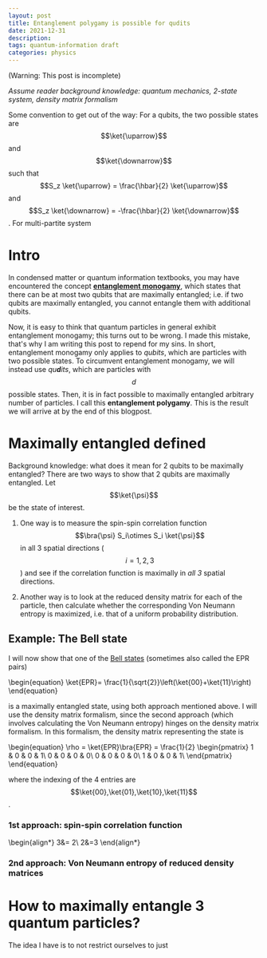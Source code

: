 ```yaml
---
layout: post
title: Entanglement polygamy is possible for qudits
date: 2021-12-31
description: 
tags: quantum-information draft
categories: physics
---
```


(Warning: This post is incomplete)

*Assume reader background knowledge: quantum mechanics, 2-state system, density matrix formalism*

Some convention to get out of the way: For a qubits, the two possible states are $$\ket{\uparrow}$$ and $$\ket{\downarrow}$$ such that $$S_z \ket{\uparrow} = \frac{\hbar}{2} \ket{\uparrow}$$ and $$S_z \ket{\downarrow} = -\frac{\hbar}{2} \ket{\downarrow}$$. For multi-partite system

# Intro

In condensed matter or quantum information textbooks, you may have encountered the concept [**entanglement monogamy**](https://en.wikipedia.org/wiki/Monogamy_of_entanglement), which states that there can be at most two qubits that are maximally entangled; i.e. if two qubits are maximally entangled, you cannot entangle them with additional qubits. 

Now, it is easy to think that quantum particles in general exhibit entanglement monogamy; this turns out to be wrong. I made this mistake, that's why I am writing this post to repend for my sins. In short, entanglement monogamy only applies to *qubits*, which are particles with two possible states. To circumvent entanglement monogamy, we will instead use *qu**d**its*, which are particles with $$d$$ possible states. Then, it is in fact possible to maximally entangled arbitrary number of particles. I call this **entanglement polygamy**. This is the result we will arrive at by the end of this blogpost.


# Maximally entangled defined

Background knowledge: what does it mean for 2 qubits to be maximally entangled?
There are two ways to show that 2 qubits are maximally entangled. Let $$\ket{\psi}$$ be the state of interest. 

1) One way is to measure the spin-spin correlation function $$\bra{\psi} S_i\otimes S_i \ket{\psi}$$ in all 3 spatial directions ($$i=1,2,3$$) and see if the correlation function is maximally in *all 3* spatial directions. 

2) Another way is to look at the reduced density matrix for each of the particle, then calculate whether the corresponding Von Neumann entropy is maximized, i.e. that of a uniform probability distribution.


## Example: The Bell state

I will now show that one of the [Bell states](https://en.wikipedia.org/wiki/Bell_state) (sometimes also called the EPR pairs)

\begin{equation}
\ket{EPR}= \frac{1}{\sqrt{2}}\left(\ket{00}+\ket{11}\right)
\end{equation}

is a maximally entangled state, using both approach mentioned above. I will use the density matrix formalism, since the second approach (which involves calculating the Von Neumann entropy) hinges on the density matrix formalism. In this formalism, the density matrix representing the state is 

\begin{equation}
\rho = \ket{EPR}\bra{EPR} = \frac{1}{2}
\begin{pmatrix}
1 & 0 & 0 & 1\\
0 & 0 & 0 & 0\\
0 & 0 & 0 & 0\\
1 & 0 & 0 & 1\\
\end{pmatrix}
\end{equation}

where the indexing of the 4 entries are $$\ket{00},\ket{01},\ket{10},\ket{11}$$. 


### 1st approach: spin-spin correlation function

\begin{align*}
3&= 2\\
2&=3
\end{align*}



### 2nd approach: Von Neumann entropy of reduced density matrices






# How to maximally entangle 3 quantum particles?

The idea I have is to not restrict ourselves to just 


















